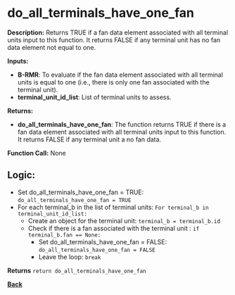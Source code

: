 # do_all_terminals_have_one_fan   

**Description:** Returns TRUE if a fan data element associated with all terminal units input to this function. It returns FALSE if any terminal unit has no fan data element not equal to one.

**Inputs:**  
- **B-RMR**: To evaluate if the fan data element associated with all terminal units is equal to one (i.e., there is only one fan associated with the terminal unit).   
- **terminal_unit_id_list**: List of terminal units to assess.

**Returns:**  
- **do_all_terminals_have_one_fan**: The function returns TRUE if there is a fan data element associated with all terminal units input to this function. It returns FALSE if any terminal unit a no fan data.     

**Function Call:**  None  

## Logic:
- Set do_all_terminals_have_one_fan = TRUE: `do_all_terminals_have_one_fan = TRUE`  
- For each terminal_b in the list of terminal units: `For terminal_b in terminal_unit_id_list:`  
    - Create an object for the terminal unit: `terminal_b = terminal_b.id`  
    - Check if there is a fan associated with the terminal unit : `if terminal_b.fan == None:`
        - Set do_all_terminals_have_one_fan = FALSE: `do_all_terminals_have_one_fan = FALSE`  
        - Leave the loop: `break`  

**Returns** `return do_all_terminals_have_one_fan`  

**[Back](../../../_toc.md)**
